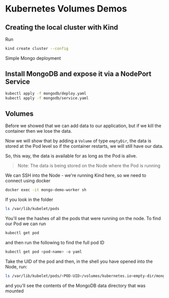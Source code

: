 # Kubernetes Volumes Demos

## Creating the local cluster with Kind

Run

```bash
kind create cluster --config
```

Simple Mongo deployment

## Install MongoDB and expose it via a NodePort Service

```bash
kubectl apply -f mongodb/deploy.yaml
kubectl apply -f mongodb/service.yaml
```

## Volumes

Before we showed that we can add data to our application, but if we kill the container
then we lose the data.

Now we will show that by adding a `Volume` of type `emptyDir`, the data is stored at the
Pod level so if the container restarts, we will still have our data.

So, this way, the data is available for as long as the Pod is alive.

> Note: The data is being stored on the Node where the Pod is running

We can SSH into the Node - we're running Kind here, so we need to connect using docker

```bash
docker exec -it mongo-demo-worker sh
```

If you look in the folder

```bash
ls /var/lib/kubelet/pods
```

You'll see the hashes of all the pods that were running on the node. To find our Pod
we can run

```bash
kubectl get pod
```

and then run the following to find the full pod ID

```bash
kubectl get pod <pod-name> -o yaml
```

Take the UID of the pod and then, in the shell you have opened into the Node, run:

```bash
ls /var/lib/kubelet/pods/<POD-UID>/volumes/kubernetes.io~empty-dir/mongo-volume
```

and you'll see the contents of the MongoDB data directory that was mounted